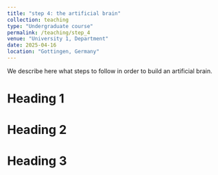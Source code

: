 ```yaml
---
title: "step 4: the artificial brain"
collection: teaching
type: "Undergraduate course"
permalink: /teaching/step_4
venue: "University 1, Department"
date: 2025-04-16
location: "Gottingen, Germany"
---
```


We describe here what steps to follow in order to build an artificial brain.

Heading 1
======

Heading 2
======

Heading 3
======
